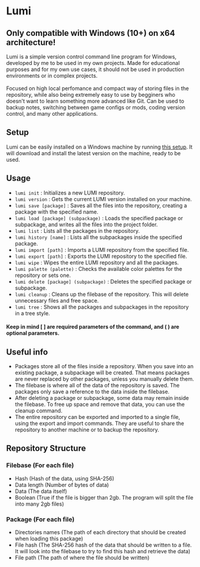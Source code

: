 # Lumi

## Only compatible with Windows (10+) on x64 architecture!
Lumi is a simple version control command line program for Windows, developed by me to be used in my own projects. Made for educational purposes and for my own use cases, it should not be used in production environments or in complex projects. <br/><br/>Focused on high local perfomance and compact way of storing files in the repository, while also being extremely easy to use by begginers who doesn't want to learn something more advanced like Git. Can be used to backup notes, switching between game configs or mods, coding version control, and many other applications.

## Setup
Lumi can be easily installed on a Windows machine by running [this setup](https://github.com/JgBr123/Lumi/releases/tag/setup). It will download and install the latest version on the machine, ready to be used.

## Usage

- `lumi init` : Initializes a new LUMI repository.
- `lumi version` : Gets the current LUMI version installed on your machine.
- `lumi save [package]` : Saves all the files into the repository, creating a package with the specified name.
- `lumi load [package] (subpackage)` : Loads the specified package or subpackage, and writes all the files into the project folder.
- `lumi list` : Lists all the packages in the repository.
- `lumi history [name]` : Lists all the subpackages inside the specified package.
- `lumi import [path]` : Imports a LUMI repository from the specified file.
- `lumi export [path]` : Exports the LUMI repository to the specified file.
- `lumi wipe` : Wipes the entire LUMI repository and all the packages.
- `lumi palette (palette)` : Checks the available color palettes for the repository or sets one.
- `lumi delete [package] (subpackage)` : Deletes the specified package or subpackage.
- `lumi cleanup` : Cleans up the filebase of the repository. This will delete unnecessary files and free space.
- `lumi tree` : Shows all the packages and subpackages in the repository in a tree style.
#### Keep in mind [ ] are required parameters of the command, and ( ) are optional parameters.

## Useful info

- Packages store all of the files inside a repository. When you save into an existing package, a subpackage will be created. That means packages are never replaced by other packages, unless you manually delete them.
- The filebase is where all of the data of the repository is saved. The packages only save a reference to the data inside the filebase.
- After deleting a package or subpackage, some data may remain inside the filebase. To free up space and remove that data, you can use the cleanup command.
- The entire repository can be exported and imported to a single file, using the export and import commands. They are useful to share the repository to another machine or to backup the repository.

## Repository Structure

### Filebase (For each file)
- Hash (Hash of the data, using SHA-256)
- Data length (Number of bytes of data)
- Data (The data itself)
- Boolean (True if the file is bigger than 2gb. The program will split the file into many 2gb files)

### Package (For each file)
- Directories names (The path of each directory that should be created when loading this package)
- File hash (The SHA-256 hash of the data that should be written to a file. It will look into the filebase to try to find this hash and retrieve the data)
- File path (The path of where the file should be written)
